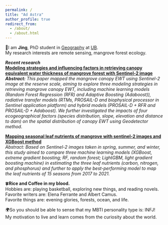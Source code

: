 ```yaml
---
permalink: /
title: "Ad Astra"
author_profile: true
redirect_from: 
  - /about/
  - /about.html
---
```


🏫I am <strong>Jing</strong>, PhD student in [Geography](https://www.buffalo.edu/cas/geography.html) at [UB](https://www.buffalo.edu/).\
My research interests are remote sensing, mangrove forest ecology.

***Recent research***\
[**Modeling strategies and influencing factors in retrieving canopy equivalent water thickness of mangrove forest with Sentinel-2 image**](https://www-sciencedirect-com.gate.lib.buffalo.edu/science/article/pii/S1470160X23016394)\
*<strong>Abstract:</strong> This paper mapped the mangrove canopy EWT using Sentinel-2 image at the reserve scale, aiming to explore three modeling strategies in retrieving mangrove canopy EWT, including machine learning models (Random Forest Regression (RFR) and Adaptive Boosting (Adaboost)), radiative transfer models (RTMs, PROSAIL-D and biophysical processor in Sentinel application platform) and hybrid models (PROSAIL-D + RFR and PROSAIL-D + Adaboost). We further investigated the impacts of four ecogeographical factors (species distribution, slope, elevation and distance to dam) on the spatial distribution of canopy EWT using Geodetector method.*

[**Mapping seasonal leaf nutrients of mangrove with sentinel-2 images and XGBoost method**](https://www.mdpi.com/2072-4292/14/15/3679)\
*Abstract: Based on Sentinel-2 images taken in spring, summer, and winter, this study aimed to compare three machine learning models (XGBoost, extreme gradient boosting; RF, random forest; LightGBM, light gradient boosting machine) in estimating the three leaf nutrients (carbon, nitrogen, and phosphorus) and further to apply the best-performing model to map the leaf nutrients of 15 seasons from 2017 to 2021.*

🍀<strong>Rice and Coffee in my blood.</strong>\
  Hobbies are: playing basketball, exploring new things, and reading novels.\
  Favorite writers are: Elena Ferrante and Albert Camus.\
  Favorite things are: evening glories, forests, ocean, and life.

🌍So you should be able to sense that my MBTI personality type is: INFJ!\
  My motivation to live and learn comes from the curiosity about the world.

